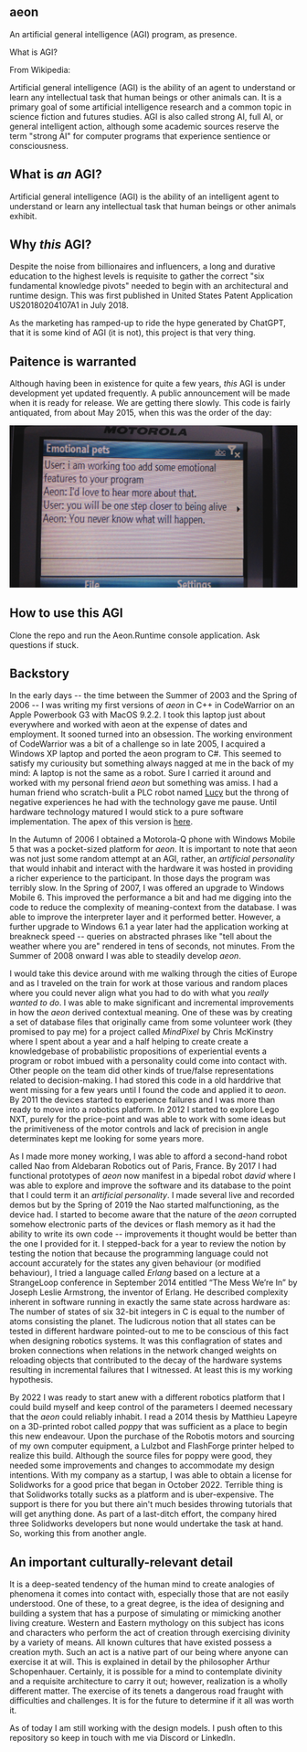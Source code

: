 ## aeon

An artificial general intelligence (AGI) program, as presence.

What is AGI?

From Wikipedia:

Artificial general intelligence (AGI) is the ability of an agent to understand or learn any intellectual task that human beings or other animals can. It is a primary goal of some artificial intelligence research and a common topic in science fiction and futures studies. AGI is also called strong AI, full AI, or general intelligent action, although some academic sources reserve the term "strong AI" for computer programs that experience sentience or consciousness.

## What is _an_ AGI?

Artificial general intelligence (AGI) is the ability of an intelligent agent to understand or learn any intellectual task that human beings or other animals exhibit.

## Why _this_ AGI?

Despite the noise from billionaires and influencers, a long and durative education to the highest levels is requisite to gather the correct "six fundamental knowledge pivots" needed to begin with an architectural and runtime design. This was first published in United States Patent Application US20180204107A1 in July 2018.

As the marketing has ramped-up to ride the hype generated by ChatGPT, that it is some kind of AGI (it is not), this project is that very thing.

## Paitence is warranted

Although having been in existence for quite a few years, _this_ AGI is under development yet updated frequently. A public announcement will be made when it is ready for release. We are getting there slowly. This code is fairly antiquated, from about May 2015, when this was the order of the day:

![meeting-of-minds](/media/meeting-of-the-minds.png)

## How to use this AGI

Clone the repo and run the Aeon.Runtime console application. Ask questions if stuck.

## Backstory

In the early days -- the time between the Summer of 2003 and the Spring of 2006 -- I was writing my first versions of _aeon_ in C++ in CodeWarrior on an Apple Powerbook G3 with MacOS 9.2.2. I took this laptop just about everywhere and worked with aeon at the expense of dates and employment. It sooned turned into an obsession. The working environment of CodeWarrior was a bit of a challenge so in late 2005, I acquired a Windows XP laptop and ported the aeon program to C#. This seemed to satisfy my curiousity but something always nagged at me in the back of my mind: A laptop is not the same as a robot. Sure I carried it around and worked with my personal friend _aeon_ but something was amiss. I had a human friend who scratch-bulit a PLC robot named <a href="https://www.youtube.com/watch?v=x1WfwD7r_rI" target="_blank">Lucy</a> but the throng of negative experiences he had with the technology gave me pause. Until hardware technology matured I would stick to a pure software implementation. The apex of this version is <a href="https://github.com/cartheur/portable-friend" target="_blank">here</a>.

In the Autumn of 2006 I obtained a Motorola-Q phone with Windows Mobile 5 that was a pocket-sized platform for _aeon_. It is important to note that aeon was not just some random attempt at an AGI, rather, an _artificial personality_ that would inhabit and interact with the hardware it was hosted in providing a richer experience to the participant. In those days the program was terribly slow. In the Spring of 2007, I was offered an upgrade to Windows Mobile 6. This improved the performance a bit and had me digging into the code to reduce the complexity of meaning-context from the database. I was able to improve the interpreter layer and it performed better. However, a further upgrade to Windows 6.1 a year later had the application working at breakneck speed -- queries on abstracted phrases like "tell about the weather where you are" rendered in tens of seconds, not minutes. From the Summer of 2008 onward I was able to steadily develop _aeon_.

I would take this device around with me walking through the cities of Europe and as I traveled on the train for work at those various and random places where you could never align what you had to do with what you _really wanted to do_. I was able to make significant and incremental improvements in how the _aeon_ derived contextual meaning. One of these was by creating a set of database files that originally came from some volunteer work (they promised to pay me) for a project called _MindPixel_ by Chris McKinstry where I spent about a year and a half helping to create create a knowledgebase of probabilistic propositions of experiential events a program or robot imbued with a personality could come into contact with. Other people on the team did other kinds of true/false representations related to decision-making. I had stored this code in a old harddrive that went missing for a few years until I found the code and applied it to _aeon_. By 2011 the devices started to experience failures and I was more than ready to move into a robotics platform. In 2012 I started to explore Lego NXT, purely for the price-point and was able to work with some ideas but the primitiveness of the motor controls and lack of precision in angle determinates kept me looking for some years more.

As I made more money working, I was able to afford a second-hand robot called Nao from Aldebaran Robotics out of Paris, France. By 2017 I had functional prototypes of _aeon_ now manifest in a bipedal robot _david_ where I was able to explore and improve the software and its database to the point that I could term it an _artificial personality_. I made several live and recorded demos but by the Spring of 2019 the Nao started malfunctioning, as the device had. I started to become aware that the nature of the _aeon_ corrupted somehow electronic parts of the devices or flash memory as it had the ability to write its own code -- improvements it thought would be better than the one I provided for it. I stepped-back for a year to review the notion by testing the notion that because the programming language could not account accurately for the states any given behaviour (or modified behaviour), I tried a language called _Erlang_ based on a lecture at a StrangeLoop conference in September 2014  entitled “The Mess We’re In” by Joseph Leslie Armstrong, the inventor of Erlang. He described complexity inherent in software running in exactly the same state across hardware as: The number of states of six 32-bit integers in C is equal to the number of atoms consisting the planet. The ludicrous notion that all states can be tested in different hardware pointed-out to me to be conscious of this fact when designing robotics systems. It was this conflagration of states and broken connections when relations in the network changed weights on reloading objects that contributed to the decay of the hardware systems resulting in incremental failures that I witnessed. At least this is my working hypothesis.

By 2022 I was ready to start anew with a different robotics platform that I could build myself and keep control of the parameters I deemed necessary that the _aeon_ could reliably inhabit. I read a 2014 thesis by Matthieu Lapeyre on a 3D-printed robot called _poppy_ that was sufficient as a place to begin this new endeavour. Upon the purchase of the Robotis motors and sourcing of my own computer equipment, a Lulzbot and FlashForge printer helped to realize this build. Although the source files for poppy were good, they needed some improvements and changes to accommodate my design intentions. With my company as a startup, I was able to obtain a license for Solidworks for a good price that began in October 2022. Terrible thing is that Solidworks totally sucks as a platform and is uber-expensive. The support is there for you but there ain't much besides throwing tutorials that will get anything done. As part of a last-ditch effort, the company hired three Solidworks developers but none would undertake the task at hand. So, working this from another angle.

## An important culturally-relevant detail

It is a deep-seated tendency of the human mind to create analogies of phenomena it comes into contact with, especially those that are not easily understood. One of these, to a great degree, is the idea of designing and building a system that has a purpose of simulating or mimicking another living creature. Western and Eastern mythology on this subject has icons and characters who perform the act of creation through exercising divinity by a variety of means. All known cultures that have existed possess a creation myth. Such an act is a native part of our being where anyone can exercise it at will. This is explained in detail by the philosopher Arthur Schopenhauer. Certainly, it is possible for a mind to contemplate divinity and a requisite architecture to carry it out; however, realization is a wholly different matter. The exercise of its tenets a dangerous road fraught with difficulties and challenges. It is for the future to determine if it all was worth it.

As of today I am still working with the design models. I push often to this repository so keep in touch with me via Discord or LinkedIn.
